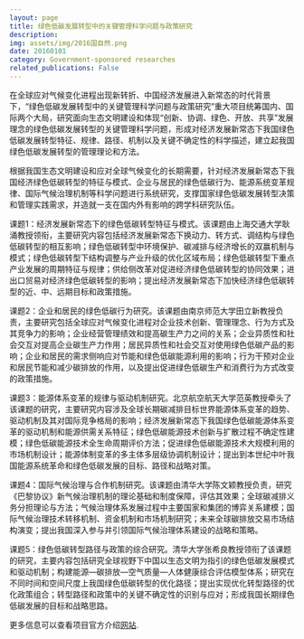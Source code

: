 ```yaml
---
layout: page
title: 绿色低碳发展转型中的关键管理科学问题与政策研究
description: 
img: assets/img/2016国自然.png
date: 20160101
category: Government-sponsored researches
related_publications: False
---
```


在全球应对气候变化进程出现新转折、中国经济发展进入新常态的时代背景下，“绿色低碳发展转型中的关键管理科学问题与政策研究”重大项目统筹国内、国际两个大局，研究面向生态文明建设和体现“创新、协调、绿色、开放、共享”发展理念的绿色低碳发展转型的关键管理科学问题，形成对经济发展新常态下我国绿色低碳发展转型特征、规律、路径、机制以及关键不确定性的科学描述，建立起我国绿色低碳发展转型的管理理论和方法。

根据我国生态文明建设和应对全球气候变化的长期需要，针对经济发展新常态下我国经济绿色低碳转型的特征与模式、企业与居民的绿色低碳行为、能源系统变革规律、国际气候治理机制等科学问题进行系统研究，支撑国家绿色低碳发展转型决策和管理实践需求，并造就一支在国内外有影响的跨学科研究队伍。

课题1：经济发展新常态下的绿色低碳转型特征与模式。该课题由上海交通大学耿涌教授领衔，主要研究内容包括经济发展新常态下换动力、转方式、调结构与绿色低碳转型的相互影响；绿色低碳转型中环境保护、碳减排与经济增长的双赢机制与模式；绿色低碳转型下结构调整与产业升级的优化区域布局；绿色低碳转型下重点产业发展的周期特征与规律；供给侧改革对促进经济绿色低碳转型的协同效果；进出口贸易对经济绿色低碳转型的影响；提出经济发展新常态下加快经济绿色低碳转型的近、中、远期目标和政策措施。

课题2：企业和居民的绿色低碳行为研究。该课题由南京师范大学田立新教授负责，主要研究包括全球应对气候变化进程对企业技术创新、管理理念、行为方式及其竞争力的影响；企业经营管理绩效和提高碳生产力之间的关系；企业异质性和社会交互对提高企业碳生产力作用；居民异质性和社会交互对使用绿色低碳产品的影响；企业和居民的需求侧响应对节能和绿色低碳能源利用的影响；行为干预对企业和居民节能和减少碳排放的作用，以及提出促进绿色低碳生产和消费行为方式改变的政策措施。


课题3：能源体系变革的规律与驱动机制研究。北京航空航天大学范英教授牵头了该课题的研究，主要研究内容涉及全球长期碳减排目标世界能源体系变革的趋势、驱动机制及其对国际竞争格局的影响；经济发展新常态下我国绿色低碳能源体系变革的驱动机制和能源供需关系特征；绿色低碳能源技术创新与扩散过程不确定性建模；绿色低碳能源技术全生命周期评价方法；促进绿色低碳能源技术大规模利用的市场机制设计；能源体制变革的多主体多层级协调机制设计；提出到本世纪中叶我国能源系统革命和绿色低碳发展的目标、路径和战略对策。

课题4：国际气候治理与合作机制研究。该课题由清华大学陈文颖教授负责，研究《巴黎协议》新气候治理机制的理论基础和制度保障，评估其效果；全球碳减排义务分担理论与方法；气候治理体系发展过程中主要国家和集团的博弈关系建模；国际气候治理技术转移机制、资金机制和市场机制研究；未来全球碳排放交易市场结构演变；提出我国深入参与并引领国际气候治理体系建设的战略和策略。

课题5：绿色低碳转型路径与政策的综合研究。清华大学张希良教授领衔了该课题的研究，主要内容包括研究全球视野下中国以生态文明为指引的绿色低碳发展模式和驱动机制；构建能源—碳排放—空气质量—人体健康综合评估模型体系；研究在不同时间和空间尺度上我国绿色低碳转型的优化路径；提出实现优化转型路径的优化政策组合；转型路径和政策中的关键不确定性的识别与应对；形成我国长期绿色低碳发展的目标和战略思路。

更多信息可以查看项目官方介绍[网站](http://www.3e.tsinghua.edu.cn/cn/article/258).